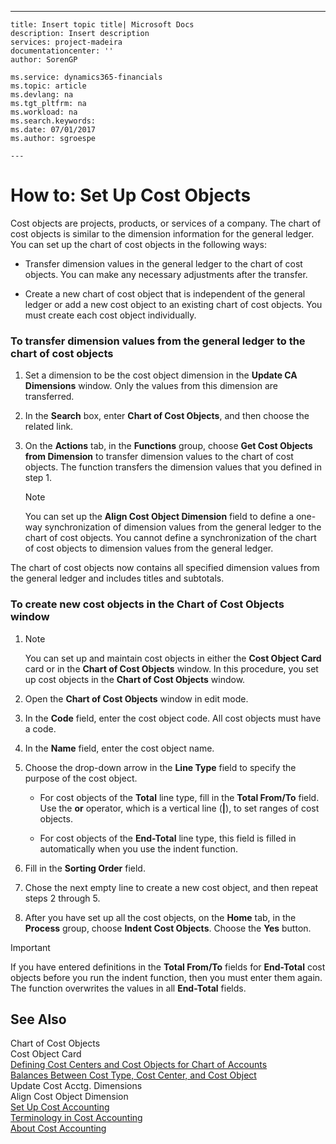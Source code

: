 ---
    title: Insert topic title| Microsoft Docs
    description: Insert description
    services: project-madeira
    documentationcenter: ''
    author: SorenGP

    ms.service: dynamics365-financials
    ms.topic: article
    ms.devlang: na
    ms.tgt_pltfrm: na
    ms.workload: na
    ms.search.keywords:
    ms.date: 07/01/2017
    ms.author: sgroespe

    ---
# How to: Set Up Cost Objects
Cost objects are projects, products, or services of a company. The chart of cost objects is similar to the dimension information for the general ledger. You can set up the chart of cost objects in the following ways:  
  
-   Transfer dimension values in the general ledger to the chart of cost objects. You can make any necessary adjustments after the transfer.  
  
-   Create a new chart of cost object that is independent of the general ledger or add a new cost object to an existing chart of cost objects. You must create each cost object individually.  
  
### To transfer dimension values from the general ledger to the chart of cost objects  
  
1.  Set a dimension to be the cost object dimension in the **Update CA Dimensions** window. Only the values from this dimension are transferred.  
  
2.  In the **Search** box, enter **Chart of Cost Objects**, and then choose the related link.  
  
3.  On the **Actions** tab, in the **Functions** group, choose **Get Cost Objects from Dimension** to transfer dimension values to the chart of cost objects. The function transfers the dimension values that you defined in step 1.  
  
    > [!NOTE]  
    >  You can set up the **Align Cost Object Dimension**  field to define a one-way synchronization of dimension values from the general ledger to the chart of cost objects. You cannot define a synchronization of the chart of cost objects to dimension values from the general ledger.  
  
 The chart of cost objects now contains all specified dimension values from the general ledger and includes titles and subtotals.  
  
### To create new cost objects in the Chart of Cost Objects window  
  
1.  > [!NOTE]  
    >  You can set up and maintain cost objects in either the **Cost Object Card** card or in the **Chart of Cost Objects** window. In this procedure, you set up cost objects in the **Chart of Cost Objects** window.  
  
2.  Open the **Chart of Cost Objects** window in edit mode.  
  
3.  In the **Code** field, enter the cost object code. All cost objects must have a code.  
  
4.  In the **Name** field, enter the cost object name.  
  
5.  Choose the drop-down arrow in the **Line Type** field to specify the purpose of the cost object.  
  
    -   For cost objects of the **Total** line type, fill in the **Total From\/To** field. Use the **or** operator, which is a vertical line \(**&#124;**\), to set ranges of cost objects.  
  
    -   For cost objects of the **End-Total** line type, this field is filled in automatically when you use  the indent function.  
  
6.  Fill in the **Sorting Order** field.  
  
7.  Chose the next empty line to create a new cost object, and then repeat steps 2 through 5.  
  
8.  After you have set up all the cost objects, on the **Home** tab, in the **Process** group, choose **Indent Cost Objects**. Choose the **Yes** button.  
  
> [!IMPORTANT]  
>  If you have entered definitions in the **Total From\/To** fields for **End-Total** cost objects before you run the indent function, then you must enter them again. The function overwrites the values in all **End-Total** fields.  
  
## See Also  
 Chart of Cost Objects   
 Cost Object Card   
 [Defining Cost Centers and Cost Objects for Chart of Accounts](../FullExperience/defining-cost-centers-and-cost-objects-for-chart-of-accounts.md)   
 [Balances Between Cost Type, Cost Center, and Cost Object](../FullExperience/balances-between-cost-type-cost-center-and-cost-object.md)   
 Update Cost Acctg. Dimensions   
 Align Cost Object Dimension   
 [Set Up Cost Accounting](../FullExperience/set-up-cost-accounting.md)   
 [Terminology in Cost Accounting](../FullExperience/terminology-in-cost-accounting.md)   
 [About Cost Accounting](../FullExperience/about-cost-accounting.md)
